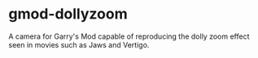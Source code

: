 # gmod-dollyzoom
 A camera for Garry's Mod capable of reproducing the dolly zoom effect seen in movies such as Jaws and Vertigo.
